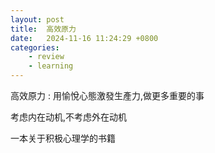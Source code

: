 ```yaml
---
layout: post
title:  高效原力
date:   2024-11-16 11:24:29 +0800
categories: 
    - review
    - learning
---
```


高效原力 : 用愉悅心態激發生產力,做更多重要的事

考虑内在动机,不考虑外在动机

一本关于积极心理学的书籍